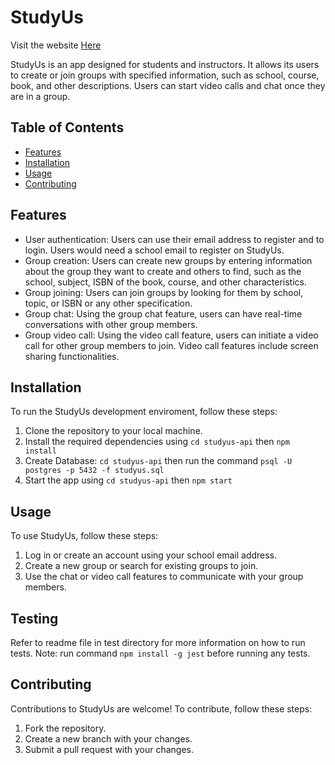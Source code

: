 # StudyUs

Visit the website [Here](https://studyus.herokuapp.com)

StudyUs is an app designed for students and instructors. It allows its users to create or join groups with specified information, such as school, course, book, and other descriptions. Users can start video calls and chat once they are in a group.

## Table of Contents

- [Features](#features)
- [Installation](#installation)
- [Usage](#usage)
- [Contributing](#contributing)

## Features

- User authentication: Users can use their email address to register and to login. Users would need a school email to register on StudyUs.
- Group creation: Users can create new groups by entering information about the group they want to create and others to find, such as the school, subject, ISBN of the book, course, and other characteristics.
- Group joining: Users can join groups by looking for them by school, topic, or ISBN or any other specification.
- Group chat: Using the group chat feature, users can have real-time conversations with other group members.
- Group video call: Using the video call feature, users can initiate a video call for other group members to join. Video call features include screen sharing functionalities.

## Installation

To run the StudyUs development enviroment, follow these steps:

1. Clone the repository to your local machine.
2. Install the required dependencies using 
`cd studyus-api` then
`npm install`
4. Create Database: `cd studyus-api` then run the command `psql -U postgres -p 5432 -f studyus.sql`
3. Start the app using
`cd studyus-api` then
`npm start`

## Usage

To use StudyUs, follow these steps:

1. Log in or create an account using your school email address.
2. Create a new group or search for existing groups to join.
3. Use the chat or video call features to communicate with your group members.

## Testing

Refer to readme file in test directory for more information on how to run tests. 
Note: run command `npm install -g jest` before running any tests.

## Contributing

Contributions to StudyUs are welcome! To contribute, follow these steps:

1. Fork the repository.
2. Create a new branch with your changes.
3. Submit a pull request with your changes.
